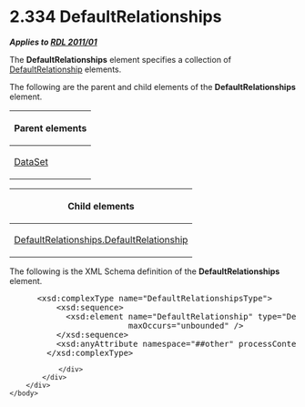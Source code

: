 <html dir="LTR" xmlns:mshelp="http://msdn.microsoft.com/mshelp" xmlns:ddue="http://ddue.schemas.microsoft.com/authoring/2003/5" xmlns:xlink="http://www.w3.org/1999/xlink" xmlns:tool="http://www.microsoft.com/tooltip">
    <head>
        <meta http-equiv="Content-Type" content="text/html; CHARSET=utf-8"></meta>
        <meta name="save" content="history"></meta>
        <title>2.334 DefaultRelationships</title>
        <xml>
            <mshelp:toctitle title="2.334 DefaultRelationships"></mshelp:toctitle>
            <mshelp:rltitle title="[MS-RDL]: DefaultRelationships"></mshelp:rltitle>
            <mshelp:keyword index="A" term="510f126f-4f23-4af2-8345-a2de687dac58"></mshelp:keyword>
            <mshelp:attr name="DCSext.ContentType" value="open specification"></mshelp:attr>
            <mshelp:attr name="AssetID" value="510f126f-4f23-4af2-8345-a2de687dac58"></mshelp:attr>
            <mshelp:attr name="TopicType" value="kbRef"></mshelp:attr>
            <mshelp:attr name="DCSext.Title" value="[MS-RDL]: DefaultRelationships" />
        </xml>
    </head>
    <body>
        <div id="header">
            <h1 class="heading">2.334 DefaultRelationships</h1>
        </div>
        <div id="mainSection">
            <div id="mainBody">
                <div id="allHistory" class="saveHistory"></div>
                <div id="sectionSection0" class="section" name="collapseableSection">
                    

<p><b><i>Applies to </i></b><a href="bf2bab1a-b608-4bcc-b718-1cc1baa9579c.md"><b><i>RDL 2011/01</i></b></a></p>

<p>The <b>DefaultRelationships</b> element specifies a
collection of <a href="9fa528f6-2956-4f90-98c8-831aeb45aa26.md">DefaultRelationship</a>
elements.</p>

<p>The following are the parent and child elements of the <b>DefaultRelationships</b>
element.</p>

<table>
 <thead>
  <tr>
   <th>
   <p>Parent elements</p>
   </th>
  </tr>
 </thead>
 <tr>
  <td>
  <p><a href="a14782b0-2e2f-4305-83a3-3de3fd750b6a.md">DataSet</a></p>
  </td>
 </tr>
</table>

<p> </p>

<table>
 <thead>
  <tr>
   <th>
   <p>Child elements</p>
   </th>
  </tr>
 </thead>
 <tr>
  <td>
  <p><a href="c8bedb38-b151-4f3f-b079-1421e15f1b30.md">DefaultRelationships.DefaultRelationship</a></p>
  </td>
 </tr>
</table>

<p>The following is the XML Schema definition of the <b>DefaultRelationships</b>
element.</p>

<dl>
<dd>
<div><pre> &lt;xsd:complexType name=&quot;DefaultRelationshipsType&quot;&gt;
     &lt;xsd:sequence&gt;
       &lt;xsd:element name=&quot;DefaultRelationship&quot; type=&quot;DefaultRelationshipType&quot; minOccurs=&quot;1&quot;
                    maxOccurs=&quot;unbounded&quot; /&gt;
     &lt;/xsd:sequence&gt;
     &lt;xsd:anyAttribute namespace=&quot;##other&quot; processContents=&quot;lax&quot; /&gt;
   &lt;/xsd:complexType&gt;
</pre></div>
</dd></dl>


                </div>
            </div>
        </div>
    </body>
</html>